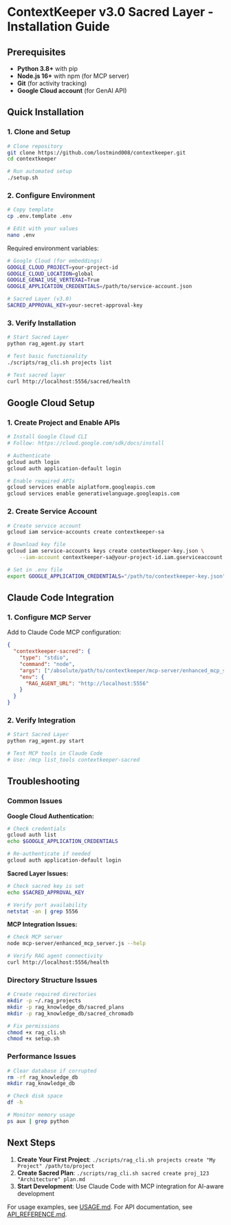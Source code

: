 # ContextKeeper v3.0 Sacred Layer - Installation Guide

## Prerequisites

- **Python 3.8+** with pip
- **Node.js 16+** with npm (for MCP server)
- **Git** (for activity tracking)
- **Google Cloud account** (for GenAI API)

## Quick Installation

### 1. Clone and Setup
```bash
# Clone repository
git clone https://github.com/lostmind008/contextkeeper.git
cd contextkeeper

# Run automated setup
./setup.sh
```

### 2. Configure Environment
```bash
# Copy template
cp .env.template .env

# Edit with your values
nano .env
```

Required environment variables:
```bash
# Google Cloud (for embeddings)
GOOGLE_CLOUD_PROJECT=your-project-id
GOOGLE_CLOUD_LOCATION=global
GOOGLE_GENAI_USE_VERTEXAI=True
GOOGLE_APPLICATION_CREDENTIALS=/path/to/service-account.json

# Sacred Layer (v3.0)
SACRED_APPROVAL_KEY=your-secret-approval-key
```

### 3. Verify Installation
```bash
# Start Sacred Layer
python rag_agent.py start

# Test basic functionality
./scripts/rag_cli.sh projects list

# Test sacred layer
curl http://localhost:5556/sacred/health
```

## Google Cloud Setup

### 1. Create Project and Enable APIs
```bash
# Install Google Cloud CLI
# Follow: https://cloud.google.com/sdk/docs/install

# Authenticate
gcloud auth login
gcloud auth application-default login

# Enable required APIs
gcloud services enable aiplatform.googleapis.com
gcloud services enable generativelanguage.googleapis.com
```

### 2. Create Service Account
```bash
# Create service account
gcloud iam service-accounts create contextkeeper-sa

# Download key file
gcloud iam service-accounts keys create contextkeeper-key.json \
    --iam-account contextkeeper-sa@your-project-id.iam.gserviceaccount.com

# Set in .env file
export GOOGLE_APPLICATION_CREDENTIALS="/path/to/contextkeeper-key.json"
```

## Claude Code Integration

### 1. Configure MCP Server
Add to Claude Code MCP configuration:
```json
{
  "contextkeeper-sacred": {
    "type": "stdio",
    "command": "node",
    "args": ["/absolute/path/to/contextkeeper/mcp-server/enhanced_mcp_server.js"],
    "env": {
      "RAG_AGENT_URL": "http://localhost:5556"
    }
  }
}
```

### 2. Verify Integration
```bash
# Start Sacred Layer
python rag_agent.py start

# Test MCP tools in Claude Code
# Use: /mcp list_tools contextkeeper-sacred
```

## Troubleshooting

### Common Issues

**Google Cloud Authentication:**
```bash
# Check credentials
gcloud auth list
echo $GOOGLE_APPLICATION_CREDENTIALS

# Re-authenticate if needed
gcloud auth application-default login
```

**Sacred Layer Issues:**
```bash
# Check sacred key is set
echo $SACRED_APPROVAL_KEY

# Verify port availability
netstat -an | grep 5556
```

**MCP Integration Issues:**
```bash
# Check MCP server
node mcp-server/enhanced_mcp_server.js --help

# Verify RAG agent connectivity
curl http://localhost:5556/health
```

### Directory Structure Issues
```bash
# Create required directories
mkdir -p ~/.rag_projects
mkdir -p rag_knowledge_db/sacred_plans
mkdir -p rag_knowledge_db/sacred_chromadb

# Fix permissions
chmod +x rag_cli.sh
chmod +x setup.sh
```

### Performance Issues
```bash
# Clear database if corrupted
rm -rf rag_knowledge_db
mkdir rag_knowledge_db

# Check disk space
df -h

# Monitor memory usage
ps aux | grep python
```

## Next Steps

1. **Create Your First Project**: `./scripts/rag_cli.sh projects create "My Project" /path/to/project`
2. **Create Sacred Plan**: `./scripts/rag_cli.sh sacred create proj_123 "Architecture" plan.md`
3. **Start Development**: Use Claude Code with MCP integration for AI-aware development

For usage examples, see [USAGE.md](USAGE.md).
For API documentation, see [API_REFERENCE.md](../API_REFERENCE.md).